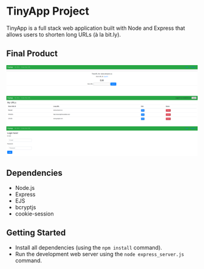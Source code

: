 # TinyApp Project

TinyApp is a full stack web application built with Node and Express that allows users to shorten long URLs (à la bit.ly).

## Final Product

![](https://github.com/Spoon1113/tinyapp/blob/master/docs/create-new-url.png?raw=true)
![](https://github.com/Spoon1113/tinyapp/blob/master/docs/urls-page.png?raw=true)
![](https://github.com/Spoon1113/tinyapp/blob/master/docs/login-page.png?raw=true)

## Dependencies

- Node.js
- Express
- EJS
- bcryptjs
- cookie-session

## Getting Started

- Install all dependencies (using the `npm install` command).
- Run the development web server using the `node express_server.js` command.
